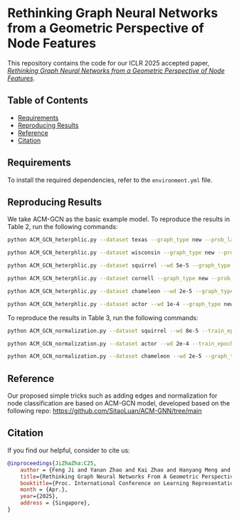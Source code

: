 # Rethinking Graph Neural Networks from a Geometric Perspective of Node Features

This repository contains the code for our ICLR 2025 accepted paper, [_Rethinking Graph Neural Networks from a Geometric Perspective of Node Features_](#).

## Table of Contents
- [Requirements](#requirements)
- [Reproducing Results](#reproducing-results)
- [Reference](#reference)
- [Citation](#citation)

## Requirements
To install the required dependencies, refer to the `environment.yml` file.

## Reproducing Results
We take ACM-GCN as the basic example model. To reproduce the results in Table 2, run the following commands:


```bash
python ACM_GCN_heterphlic.py --dataset texas --graph_type new --prob_lambda 0.25 --train_epoch 40 --seed 10

python ACM_GCN_heterphlic.py --dataset wisconsin --graph_type new --prob_lambda 0.15 --train_epoch 20 --seed 2

python ACM_GCN_heterphlic.py --dataset squirrel --wd 5e-5 --graph_type new --prob_lambda 0.0001 --train_epoch 60 --seed 1

python ACM_GCN_heterphlic.py --dataset cornell --graph_type new --prob_lambda 0.01 --train_epoch 30 --seed 1

python ACM_GCN_heterphlic.py --dataset chameleon --wd 2e-5 --graph_type new --prob_lambda 0.08 --train_epoch 30 --seed 10

python ACM_GCN_heterphlic.py --dataset actor --wd 1e-4 --graph_type new --prob_lambda 0.1 --seed 10 --train_epoch 20

```

To reproduce the results in Table 3, run the following commands:

```bash
python ACM_GCN_normalization.py --dataset squirrel --wd 8e-5 --train_epoch 60 --graph_type new --prob_lambda 0.0001

python ACM_GCN_normalization.py --dataset actor --wd 2e-4 --train_epoch 20 --graph_type new --prob_lambda 0.1

python ACM_GCN_normalization.py --dataset chameleon --wd 2e-5 --graph_type new --prob_lambda 0.08 --train_epoch 30 --seed 10

```
## Reference

Our proposed simple tricks such as adding edges and normalization for node classification are based on ACM-GCN model, developed based on the following repo: https://github.com/SitaoLuan/ACM-GNN/tree/main

## Citation
If you find our helpful, consider to cite us:

```bibtex
@inproceedings{JiZhaZha:C25,
	author = {Feng Ji and Yanan Zhao and Kai Zhao and Hanyang Meng and Jielong Yang and Wee Peng Tay},
	title={Rethinking Graph Neural Networks From A Geometric Perspective Of Node Features},
	booktitle={Proc. International Conference on Learning Representations},
	month = {Apr.},
	year={2025},
	address = {Singapore},
}
```
